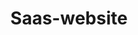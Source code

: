 ---
layout: work
title: Saas-website
meta: Description of portfolio peice
next-piece: "/piece-five/"
prev-piece: "/piece-three/"
banner: popcorn-banner.jpg
supertitle: saas.svg
supersub: Movie and TV show streaming site
goal: This will be about what the goal of my piece was.
obstacles: I will then talk about what obstacles I encountered during the process.
outcome: I will then talk about why I did what I did to accomplish the goal. And maybe what I enjoyed and didnt enjoy about the project.
images:
  - popcorn-1.jpg
  - popcorn-2.jpg
  - popcorn-3.jpg
tags:
  - sublime.svg
  - ps.svg
  - ai.svg
---